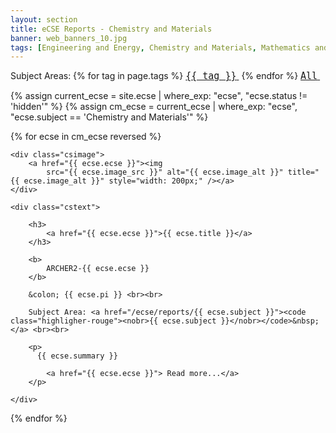 ```yaml
---
layout: section
title: eCSE Reports - Chemistry and Materials
banner: web_banners_10.jpg
tags: [Engineering and Energy, Chemistry and Materials, Mathematics and Computer Science]
---
```


  
<div>
Subject Areas:
{% for tag in page.tags %}
<a href="/ecse/reports/{{ tag }}" ><code  style="font-size:15px;"><nobr>{{ tag }}</nobr></code>&nbsp;</a>
{% endfor %} 
<a href="/ecse/reports/" ><code  style="font-size:15px;"><nobr>All</nobr></code>&nbsp;</a>   
</div>


{% assign current_ecse = site.ecse | where_exp: "ecse", "ecse.status != 'hidden'" %}
{% assign cm_ecse = current_ecse | where_exp: "ecse", "ecse.subject == 'Chemistry and Materials'" %}

{% for ecse in cm_ecse reversed %}



<div class="casestudy">

	<div class="csimage">
		<a href="{{ ecse.ecse }}"><img
			src="{{ ecse.image_src }}" alt="{{ ecse.image_alt }}" title="{{ ecse.image_alt }}" style="width: 200px;" /></a>
	</div>

	<div class="cstext">

		<h3>
			<a href="{{ ecse.ecse }}">{{ ecse.title }}</a>
		</h3>

		<b>
			ARCHER2-{{ ecse.ecse }} 
		</b>

 		&colon; {{ ecse.pi }} <br><br>

		Subject Area: <a href="/ecse/reports/{{ ecse.subject }}"><code class="highligher-rouge"><nobr>{{ ecse.subject }}</nobr></code>&nbsp;</a> <br><br>	

		<p>
          {{ ecse.summary }}
		 
			<a href="{{ ecse.ecse }}"> Read more...</a>
		</p>

	</div>
</div>






{% endfor %}







